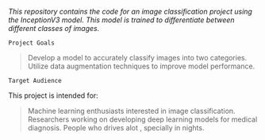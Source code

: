 *This repository contains the code for an image classification project using the InceptionV3 model. This model is trained to differentiate between different classes of images.*

    Project Goals
>Develop a model to accurately classify images into two categories.
>Utilize data augmentation techniques to improve model performance.

    Target Audience
This project is intended for:
>Machine learning enthusiasts interested in image classification.
>Researchers working on developing deep learning models for medical diagnosis.
>People who drives alot , specially in nights.



